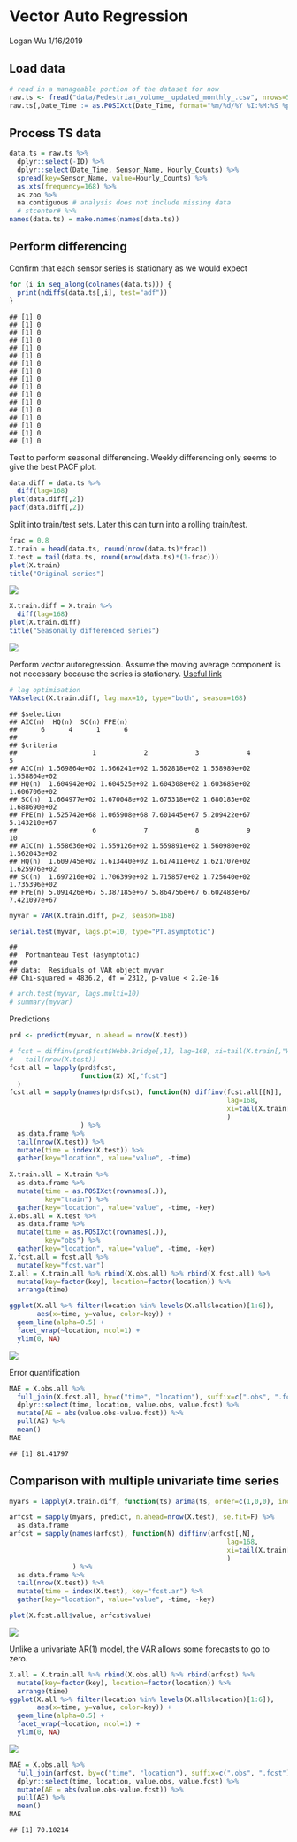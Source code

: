Vector Auto Regression
================
Logan Wu
1/16/2019

Load data
---------

``` r
# read in a manageable portion of the dataset for now
raw.ts <- fread("data/Pedestrian_volume__updated_monthly_.csv", nrows=50000)
raw.ts[,Date_Time := as.POSIXct(Date_Time, format="%m/%d/%Y %I:%M:%S %p")]
```

Process TS data
---------------

``` r
data.ts = raw.ts %>%
  dplyr::select(-ID) %>%
  dplyr::select(Date_Time, Sensor_Name, Hourly_Counts) %>%
  spread(key=Sensor_Name, value=Hourly_Counts) %>%
  as.xts(frequency=168) %>%
  as.zoo %>%
  na.contiguous # analysis does not include missing data
  # stcenter# %>%
names(data.ts) = make.names(names(data.ts))
```

Perform differencing
--------------------

Confirm that each sensor series is stationary as we would expect

``` r
for (i in seq_along(colnames(data.ts))) {
  print(ndiffs(data.ts[,i], test="adf"))
}
```

    ## [1] 0
    ## [1] 0
    ## [1] 0
    ## [1] 0
    ## [1] 0
    ## [1] 0
    ## [1] 0
    ## [1] 0
    ## [1] 0
    ## [1] 0
    ## [1] 0
    ## [1] 0
    ## [1] 0
    ## [1] 0
    ## [1] 0
    ## [1] 0
    ## [1] 0

Test to perform seasonal differencing. Weekly differencing only seems to give the best PACF plot.

``` r
data.diff = data.ts %>%
  diff(lag=168)
plot(data.diff[,2])
pacf(data.diff[,2])
```

Split into train/test sets. Later this can turn into a rolling train/test.

``` r
frac = 0.8
X.train = head(data.ts, round(nrow(data.ts)*frac))
X.test = tail(data.ts, round(nrow(data.ts)*(1-frac)))
plot(X.train)
title("Original series")
```

![](03_vector_auto_regression_files/figure-markdown_github/unnamed-chunk-5-1.png)

``` r
X.train.diff = X.train %>%
  diff(lag=168)
plot(X.train.diff)
title("Seasonally differenced series")
```

![](03_vector_auto_regression_files/figure-markdown_github/unnamed-chunk-5-2.png)

Perform vector autoregression. Assume the moving average component is not necessary because the series is stationary. [Useful link](https://stats.stackexchange.com/questions/191851/var-forecasting-methodology)

``` r
# lag optimisation
VARselect(X.train.diff, lag.max=10, type="both", season=168)
```

    ## $selection
    ## AIC(n)  HQ(n)  SC(n) FPE(n) 
    ##      6      4      1      6 
    ## 
    ## $criteria
    ##                   1            2            3            4            5
    ## AIC(n) 1.569864e+02 1.566241e+02 1.562818e+02 1.558989e+02 1.558804e+02
    ## HQ(n)  1.604942e+02 1.604525e+02 1.604308e+02 1.603685e+02 1.606706e+02
    ## SC(n)  1.664977e+02 1.670048e+02 1.675318e+02 1.680183e+02 1.688690e+02
    ## FPE(n) 1.525742e+68 1.065908e+68 7.601445e+67 5.209422e+67 5.143210e+67
    ##                   6            7            8            9           10
    ## AIC(n) 1.558636e+02 1.559126e+02 1.559891e+02 1.560980e+02 1.562043e+02
    ## HQ(n)  1.609745e+02 1.613440e+02 1.617411e+02 1.621707e+02 1.625976e+02
    ## SC(n)  1.697216e+02 1.706399e+02 1.715857e+02 1.725640e+02 1.735396e+02
    ## FPE(n) 5.091426e+67 5.387185e+67 5.864756e+67 6.602483e+67 7.421097e+67

``` r
myvar = VAR(X.train.diff, p=2, season=168)

serial.test(myvar, lags.pt=10, type="PT.asymptotic")
```

    ## 
    ##  Portmanteau Test (asymptotic)
    ## 
    ## data:  Residuals of VAR object myvar
    ## Chi-squared = 4836.2, df = 2312, p-value < 2.2e-16

``` r
# arch.test(myvar, lags.multi=10)
# summary(myvar)
```

Predictions

``` r
prd <- predict(myvar, n.ahead = nrow(X.test))
```

``` r
# fcst = diffinv(prd$fcst$Webb.Bridge[,1], lag=168, xi=tail(X.train[,"Webb.Bridge"], 168)) %>%
#   tail(nrow(X.test))
fcst.all = lapply(prd$fcst,
                  function(X) X[,"fcst"]
  )
fcst.all = sapply(names(prd$fcst), function(N) diffinv(fcst.all[[N]],
                                                       lag=168,
                                                       xi=tail(X.train[,N], 168)
                                                       )
                  ) %>%
  as.data.frame %>%
  tail(nrow(X.test)) %>%
  mutate(time = index(X.test)) %>%
  gather(key="location", value="value", -time)
  
X.train.all = X.train %>%
  as.data.frame %>%
  mutate(time = as.POSIXct(rownames(.)),
         key="train") %>%
  gather(key="location", value="value", -time, -key)
X.obs.all = X.test %>%
  as.data.frame %>%
  mutate(time = as.POSIXct(rownames(.)),
         key="obs") %>%
  gather(key="location", value="value", -time, -key)
X.fcst.all = fcst.all %>%
  mutate(key="fcst.var")
X.all = X.train.all %>% rbind(X.obs.all) %>% rbind(X.fcst.all) %>%
  mutate(key=factor(key), location=factor(location)) %>%
  arrange(time)

ggplot(X.all %>% filter(location %in% levels(X.all$location)[1:6]),
       aes(x=time, y=value, color=key)) +
  geom_line(alpha=0.5) +
  facet_wrap(~location, ncol=1) +
  ylim(0, NA)
```

![](03_vector_auto_regression_files/figure-markdown_github/unnamed-chunk-8-1.png)

Error quantification

``` r
MAE = X.obs.all %>%
  full_join(X.fcst.all, by=c("time", "location"), suffix=c(".obs", ".fcst")) %>%
  dplyr::select(time, location, value.obs, value.fcst) %>%
  mutate(AE = abs(value.obs-value.fcst)) %>%
  pull(AE) %>%
  mean()
MAE
```

    ## [1] 81.41797

Comparison with multiple univariate time series
-----------------------------------------------

``` r
myars = lapply(X.train.diff, function(ts) arima(ts, order=c(1,0,0), include.mean=F))

arfcst = sapply(myars, predict, n.ahead=nrow(X.test), se.fit=F) %>%
  as.data.frame
arfcst = sapply(names(arfcst), function(N) diffinv(arfcst[,N],
                                                       lag=168,
                                                       xi=tail(X.train[,N], 168)
                                                       )
                ) %>%
  as.data.frame %>%
  tail(nrow(X.test)) %>%
  mutate(time = index(X.test), key="fcst.ar") %>%
  gather(key="location", value="value", -time, -key)

plot(X.fcst.all$value, arfcst$value)
```

![](03_vector_auto_regression_files/figure-markdown_github/unnamed-chunk-10-1.png)

Unlike a univariate AR(1) model, the VAR allows some forecasts to go to zero.

``` r
X.all = X.train.all %>% rbind(X.obs.all) %>% rbind(arfcst) %>%
  mutate(key=factor(key), location=factor(location)) %>%
  arrange(time)
ggplot(X.all %>% filter(location %in% levels(X.all$location)[1:6]),
       aes(x=time, y=value, color=key)) +
  geom_line(alpha=0.5) +
  facet_wrap(~location, ncol=1) +
  ylim(0, NA)
```

![](03_vector_auto_regression_files/figure-markdown_github/unnamed-chunk-11-1.png)

``` r
MAE = X.obs.all %>%
  full_join(arfcst, by=c("time", "location"), suffix=c(".obs", ".fcst")) %>%
  dplyr::select(time, location, value.obs, value.fcst) %>%
  mutate(AE = abs(value.obs-value.fcst)) %>%
  pull(AE) %>%
  mean()
MAE
```

    ## [1] 70.10214
